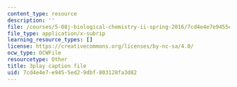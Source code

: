 ```yaml
---
content_type: resource
description: ''
file: /courses/5-08j-biological-chemistry-ii-spring-2016/7cd4e4e7e9455ed29dbf803128fa3d82_VUGsZgQaAZs.vtt
file_type: application/x-subrip
learning_resource_types: []
license: https://creativecommons.org/licenses/by-nc-sa/4.0/
ocw_type: OCWFile
resourcetype: Other
title: 3play caption file
uid: 7cd4e4e7-e945-5ed2-9dbf-803128fa3d82
---
```


